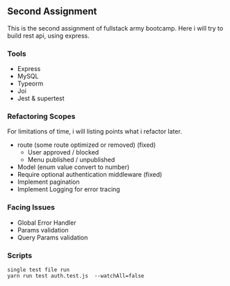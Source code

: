 ## Second Assignment
This is the second assignment of fullstack army bootcamp. Here i will try to build rest api, using express.

### Tools
- Express
- MySQL
- Typeorm
- Joi
- Jest & supertest


### Refactoring Scopes
For limitations of time, i will listing points what i refactor later.
- route (some route optimized or removed) (fixed)
  -  User approved / blocked
  - Menu published / unpublished
- Model (enum value convert to number)
- Require optional authentication middleware (fixed)
- Implement pagination
- Implement Logging for error tracing



### Facing Issues
- Global Error Handler
- Params validation
- Query Params validation

### Scripts
```
single test file run
yarn run test auth.test.js  --watchAll=false
```